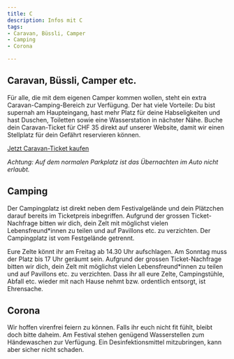 ```yaml
---
title: C
description: Infos mit C
tags:
- Caravan, Büssli, Camper
- Camping
- Corona

---
```

## Caravan, Büssli, Camper etc.

Für alle, die mit dem eigenen Camper kommen wollen, steht ein extra Caravan-Camping-Bereich zur Verfügung. Der hat viele Vorteile: Du bist supernah am Haupteingang, hast mehr Platz für deine Habseligkeiten und hast Duschen, Toiletten sowie eine Wasserstation in nächster Nähe. Buche dein Caravan-Ticket für CHF 35 direkt auf unserer Website, damit wir einen Stellplatz für dein Gefährt reservieren können.

[Jetzt Caravan-Ticket kaufen](https://eventfrog.ch/de/p/festivals/weitere-festivals/lieder-und-kulturfest-2022-6833845387129228352.html)

_Achtung: Auf dem normalen Parkplatz ist das Übernachten im Auto nicht erlaubt._

## Camping

Der Campingplatz ist direkt neben dem Festivalgelände und dein Plätzchen darauf bereits im Ticketpreis inbegriffen. Aufgrund der grossen Ticket-Nachfrage bitten wir dich, dein Zelt mit möglichst vielen Lebensfreund*innen zu teilen und auf Pavillons etc. zu verzichten. Der Campingplatz ist vom Festgelände getrennt.

Eure Zelte könnt ihr am Freitag ab 14.30 Uhr aufschlagen. Am Sonntag muss der Platz bis 17 Uhr geräumt sein. Aufgrund der grossen Ticket-Nachfrage bitten wir dich, dein Zelt mit möglichst vielen Lebensfreund*innen zu teilen und auf Pavillons etc. zu verzichten. Dass ihr all eure Zelte, Campingstühle, Abfall etc. wieder mit nach Hause nehmt bzw. ordentlich entsorgt, ist Ehrensache.

## Corona

Wir hoffen virenfrei feiern zu können. Falls ihr euch nicht fit fühlt, bleibt doch bitte daheim. Am Festival stehen genügend Wasserstellen zum Händewaschen zur Verfügung. Ein Desinfektionsmittel mitzubringen, kann aber sicher nicht schaden.